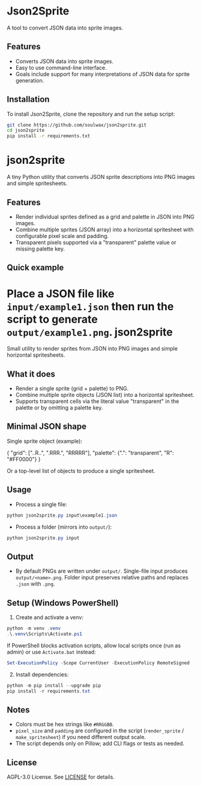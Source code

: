 # Json2Sprite

A tool to convert JSON data into sprite images.

## Features

- Converts JSON data into sprite images.
- Easy to use command-line interface.
- Goals include support for many interpretations of JSON data for sprite generation.

## Installation

To install Json2Sprite, clone the repository and run the setup script:

```bash
git clone https://github.com/soulwax/json2sprite.git
cd json2sprite
pip install -r requirements.txt
```

json2sprite
=========

A tiny Python utility that converts JSON sprite descriptions into PNG images and simple spritesheets.

Features
--------

- Render individual sprites defined as a grid and palette in JSON into PNG images.
- Combine multiple sprites (JSON array) into a horizontal spritesheet with configurable pixel scale and padding.
- Transparent pixels supported via a "transparent" palette value or missing palette key.

Quick example
-------------

Place a JSON file like `input/example1.json` then run the script to generate `output/example1.png`.
json2sprite
==========

Small utility to render sprites from JSON into PNG images and simple horizontal spritesheets.

What it does
------------

- Render a single sprite (grid + palette) to PNG.
- Combine multiple sprite objects (JSON list) into a horizontal spritesheet.
- Supports transparent cells via the literal value "transparent" in the palette or by omitting a palette key.

Minimal JSON shape
------------------

Single sprite object (example):

{
  "grid": ["..R..", ".RRR.", "RRRRR"],
  "palette": {".": "transparent", "R": "#FF0000"}
}

Or a top-level list of objects to produce a single spritesheet.

Usage
-----

- Process a single file:

```powershell
python json2sprite.py input\example1.json
```

- Process a folder (mirrors into `output/`):

```powershell
python json2sprite.py input
```

Output
------

- By default PNGs are written under `output/`. Single-file input produces `output/<name>.png`. Folder input preserves relative paths and replaces `.json` with `.png`.

Setup (Windows PowerShell)
--------------------------

1) Create and activate a venv:

```powershell
python -m venv .venv
.\.venv\Scripts\Activate.ps1
```

If PowerShell blocks activation scripts, allow local scripts once (run as admin) or use `Activate.bat` instead:

```powershell
Set-ExecutionPolicy -Scope CurrentUser -ExecutionPolicy RemoteSigned
```

2) Install dependencies:

```powershell
python -m pip install --upgrade pip
pip install -r requirements.txt
```

Notes
-----

- Colors must be hex strings like `#RRGGBB`.
- `pixel_size` and `padding` are configured in the script (`render_sprite` / `make_spritesheet`) if you need different output scale.
- The script depends only on Pillow; add CLI flags or tests as needed.

License
-------

AGPL-3.0 License. See [LICENSE](LICENSE.md) for details.
